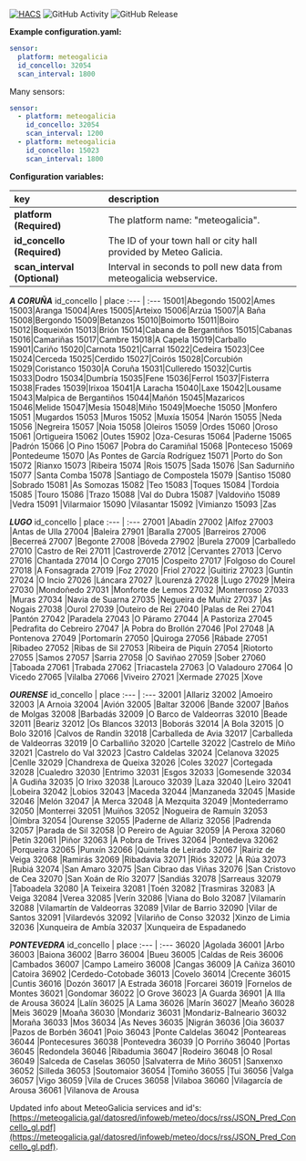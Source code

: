 [![HACS](https://img.shields.io/badge/HACS-Default-orange.svg)](https://hacs.xyz)
![GitHub Activity](https://img.shields.io/github/commit-activity/m/danieldiazi/homeassistant-meteogalicia?label=commits)
![GitHub Release](https://img.shields.io/github/v/release/danieldiazi/homeassistant-meteogalicia)

**Example configuration.yaml:**

```yaml
sensor:
  platform: meteogalicia
  id_concello: 32054
  scan_interval: 1800
```

Many sensors:

``` yaml
sensor:
  - platform: meteogalicia
    id_concello: 32054
    scan_interval: 1200
  - platform: meteogalicia
    id_concello: 15023
    scan_interval: 1800
```


**Configuration variables:**  
  
key | description  
:--- | :---  
**platform (Required)** | The platform name: "meteogalicia".  
**id_concello (Required)** | The ID of your town hall or city hall provided by Meteo Galicia.  
**scan_interval (Optional)** | Interval in seconds to poll new data from meteogalicia webservice. 
  
 

***A CORUÑA***
id_concello | place
:--- | :---
15001|Abegondo
15002|Ames
15003|Aranga
15004|Ares
15005|Arteixo
15006|Arzúa
15007|A Baña
15008|Bergondo
15009|Betanzos
15010|Boimorto
15011|Boiro
15012|Boqueixón
15013|Brión
15014|Cabana de Bergantiños
15015|Cabanas
15016|Camariñas
15017|Cambre
15018|A Capela
15019|Carballo
15901|Cariño
15020|Carnota
15021|Carral
15022|Cedeira
15023|Cee
15024|Cerceda
15025|Cerdido
15027|Coirós
15028|Corcubión
15029|Coristanco
15030|A Coruña
15031|Culleredo
15032|Curtis
15033|Dodro
15034|Dumbría
15035|Fene
15036|Ferrol
15037|Fisterra
15038|Frades
15039|Irixoa
15041|A Laracha
15040|Laxe
15042|Lousame
15043|Malpica de Bergantiños
15044|Mañón
15045|Mazaricos
15046|Melide
15047|Mesía
15048|Miño
15049|Moeche
15050 |Monfero
15051 |Mugardos
15053 |Muros
15052 |Muxía
15054 |Narón
15055 |Neda
15056 |Negreira
15057 |Noia
15058 |Oleiros
15059 |Ordes
15060 |Oroso
15061 |Ortigueira
15062 |Outes
15902 |Oza-Cesuras
15064 |Paderne
15065 |Padrón
15066 |O Pino
15067 |Pobra do Caramiñal
15068 |Ponteceso
15069 |Pontedeume
15070 |As Pontes de García Rodríguez
15071 |Porto do Son
15072 |Rianxo
15073 |Ribeira
15074 |Rois
15075 |Sada
15076 |San Sadurniño
15077 |Santa Comba
15078 |Santiago de Compostela
15079 |Santiso
15080 |Sobrado
15081 |As Somozas
15082 |Teo
15083 |Toques
15084 |Tordoia
15085 |Touro
15086 |Trazo
15088 |Val do Dubra
15087 |Valdoviño
15089 |Vedra
15091 |Vilarmaior
15090 |Vilasantar
15092 |Vimianzo
15093 |Zas



***LUGO***
id_concello | place
:--- | :---
27001 |Abadín
27002 |Alfoz
27003 |Antas de Ulla
27004 |Baleira
27901 |Baralla
27005 |Barreiros
27006 |Becerreá
27007 |Begonte
27008 |Bóveda
27902 |Burela
27009 |Carballedo
27010 |Castro de Rei
27011 |Castroverde
27012 |Cervantes
27013 |Cervo
27016 |Chantada
27014 |O Corgo
27015 |Cospeito
27017 |Folgoso do Courel
27018 |A Fonsagrada
27019 |Foz
27020 |Friol
27022 |Guitiriz
27023 |Guntín
27024 |O Incio
27026 |Láncara
27027 |Lourenzá
27028 |Lugo
27029 |Meira
27030 |Mondoñedo
27031 |Monforte de Lemos
27032 |Monterroso
27033 |Muras
27034 |Navia de Suarna
27035 |Negueira de Muñiz
27037 |As Nogais
27038 |Ourol
27039 |Outeiro de Rei
27040 |Palas de Rei
27041 |Pantón
27042 |Paradela
27043 |O Páramo
27044 |A Pastoriza
27045 |Pedrafita do Cebreiro
27047 |A Pobra do Brollón
27046 |Pol
27048 |A Pontenova
27049 |Portomarín
27050 |Quiroga
27056 |Rábade
27051 |Ribadeo
27052 |Ribas de Sil
27053 |Ribeira de Piquín
27054 |Riotorto
27055 |Samos
27057 |Sarria
27058 |O Saviñao
27059 |Sober
27060 |Taboada
27061 |Trabada
27062 |Triacastela
27063 |O Valadouro
27064 |O Vicedo
27065 |Vilalba
27066 |Viveiro
27021 |Xermade
27025 |Xove


***OURENSE***
id_concello | place
:--- | :---
32001 |Allariz
32002 |Amoeiro
32003 |A Arnoia
32004 |Avión
32005 |Baltar
32006 |Bande
32007 |Baños de Molgas
32008 |Barbadás
32009 |O Barco de Valdeorras
32010 |Beade
32011 |Beariz
32012 |Os Blancos
32013 |Boborás
32014 |A Bola
32015 |O Bolo
32016 |Calvos de Randín
32018 |Carballeda de Avia
32017 |Carballeda de Valdeorras
32019 |O Carballiño
32020 |Cartelle
32022 |Castrelo de Miño
32021 |Castrelo do Val
32023 |Castro Caldelas
32024 |Celanova
32025 |Cenlle
32029 |Chandrexa de Queixa
32026 |Coles
32027 |Cortegada
32028 |Cualedro
32030 |Entrimo
32031 |Esgos
32033 |Gomesende
32034 |A Gudiña
32035 |O Irixo
32038 |Larouco
32039 |Laza
32040 |Leiro
32041 |Lobeira
32042 |Lobios
32043 |Maceda
32044 |Manzaneda
32045 |Maside
32046 |Melón
32047 |A Merca
32048 |A Mezquita
32049 |Montederramo
32050 |Monterrei
32051 |Muíños
32052 |Nogueira de Ramuín
32053 |Oímbra
32054 |Ourense
32055 |Paderne de Allariz
32056 |Padrenda
32057 |Parada de Sil
32058 |O Pereiro de Aguiar
32059 |A Peroxa
32060 |Petín
32061 |Piñor
32063 |A Pobra de Trives
32064 |Pontedeva
32062 |Porqueira
32065 |Punxín
32066 |Quintela de Leirado
32067 |Rairiz de Veiga
32068 |Ramirás
32069 |Ribadavia
32071 |Riós
32072 |A Rúa
32073 |Rubiá
32074 |San Amaro
32075 |San Cibrao das Viñas
32076 |San Cristovo de Cea
32070 |San Xoán de Río
32077 |Sandiás
32078 |Sarreaus
32079 |Taboadela
32080 |A Teixeira
32081 |Toén
32082 |Trasmiras
32083 |A Veiga
32084 |Verea
32085 |Verín
32086 |Viana do Bolo
32087 |Vilamarín
32088 |Vilamartín de Valdeorras
32089 |Vilar de Barrio
32090 |Vilar de Santos
32091 |Vilardevós
32092 |Vilariño de Conso
32032 |Xinzo de Limia
32036 |Xunqueira de Ambía
32037 |Xunqueira de Espadanedo

***PONTEVEDRA***
id_concello | place
:--- | :---
36020 |Agolada
36001 |Arbo
36003 |Baiona
36002 |Barro
36004 |Bueu
36005 |Caldas de Reis
36006 |Cambados
36007 |Campo Lameiro
36008 |Cangas
36009 |A Cañiza
36010 |Catoira
36902 |Cerdedo-Cotobade
36013 |Covelo
36014 |Crecente
36015 |Cuntis
36016 |Dozón
36017 |A Estrada
36018 |Forcarei
36019 |Fornelos de Montes
36021 |Gondomar
36022 |O Grove
36023 |A Guarda
36901 |A Illa de Arousa
36024 |Lalín
36025 |A Lama
36026 |Marín
36027 |Meaño
36028 |Meis
36029 |Moaña
36030 |Mondariz
36031 |Mondariz-Balneario
36032 |Moraña
36033 |Mos
36034 |As Neves
36035 |Nigrán
36036 |Oia
36037 |Pazos de Borbén
36041 |Poio
36043 |Ponte Caldelas
36042 |Ponteareas
36044 |Pontecesures
36038 |Pontevedra
36039 |O Porriño
36040 |Portas
36045 |Redondela
36046 |Ribadumia
36047 |Rodeiro
36048 |O Rosal
36049 |Salceda de Caselas
36050 |Salvaterra de Miño
36051 |Sanxenxo
36052 |Silleda
36053 |Soutomaior
36054 |Tomiño
36055 |Tui
36056 |Valga
36057 |Vigo
36059 |Vila de Cruces
36058 |Vilaboa
36060 |Vilagarcía de Arousa
36061 |Vilanova de Arousa
  
Updated info about MeteoGalicia services and id's:  [https://meteogalicia.gal/datosred/infoweb/meteo/docs/rss/JSON_Pred_Concello_gl.pdf](https://meteogalicia.gal/datosred/infoweb/meteo/docs/rss/JSON_Pred_Concello_gl.pdf). 
